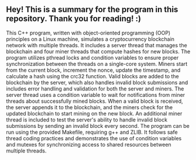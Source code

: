Hey! 
This is a summary for the program in this repository. 
Thank you for reading! :) 
----------------------------------------------------------------------------------------------------------------------------------------------------------------------------
This C++ program, written with object-oriented programming (OOP) principles on a Linux machine, simulates a cryptocurrency blockchain network with multiple threads. 
It includes a server thread that manages the blockchain and four miner threads that compute hashes for new blocks. 
The program utilizes pthread locks and condition variables to ensure proper synchronization between the threads on a single-core system.
Miners start from the current block, increment the nonce, update the timestamp, and calculate a hash using the crc32 function. 
Valid blocks are added to the blockchain by the server, which also handles invalid block submissions and includes error handling and validation for both the server and miners.
The server thread uses a condition variable to wait for notifications from miner threads about successfully mined blocks. 
When a valid block is received, the server appends it to the blockchain, and the miners check for the updated blockchain to start mining on the new block.
An additional miner thread is included to test the server's ability to handle invalid block submissions by sending an invalid block every second.
The program can be run using the provided Makefile, requiring g++ and ZLIB. It follows safe thread coding practices and demonstrates the use of condition variables and mutexes for synchronizing access to shared resources between multiple threads.
